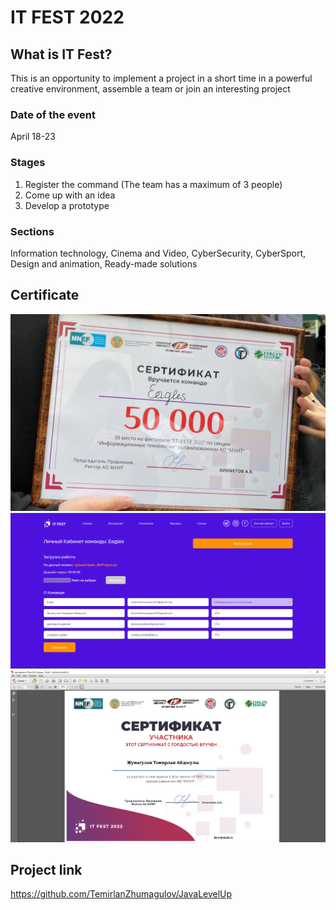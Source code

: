 # IT FEST 2022
## What is IT Fest?
This is an opportunity to implement a project in a short time in a powerful creative environment, assemble a team or join an interesting project
### Date of the event
April 18-23
### Stages
1. Register the command (The team has a maximum of 3 people)
2. Come up with an idea
3. Develop a prototype
### Sections
Information technology, Cinema and Video, CyberSecurity, CyberSport, Design and animation, Ready-made solutions
## Certificate
![](./671e8cec-3da8-481a-a207-a432a442b666.jpg)
![](./itfest.png)
![](./certificate.png)
## Project link
https://github.com/TemirlanZhumagulov/JavaLevelUp
